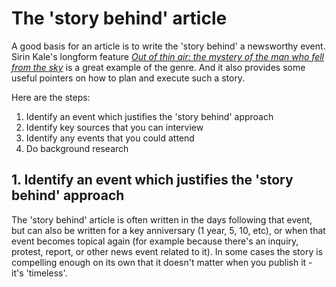 # The 'story behind' article

A good basis for an article is to write the 'story behind' a newsworthy event. Sirin Kale's longform feature *[Out of thin air: the mystery of the man who fell from the sky](https://www.theguardian.com/world/2021/apr/15/man-who-fell-from-the-sky-airplane-stowaway-kenya-london)* is a great example of the genre. And it also provides some useful pointers on how to plan and execute such a story.

Here are the steps:

1. Identify an event which justifies the 'story behind' approach
2. Identify key sources that you can interview
3. Identify any events that you could attend
4. Do background research

## 1. Identify an event which justifies the 'story behind' approach

The 'story behind' article is often written in the days following that event, but can also be written for a key anniversary (1 year, 5, 10, etc), or when that event becomes topical again (for example because there's an inquiry, protest, report, or other news event related to it). In some cases the story is compelling enough on its own that it doesn't matter when you publish it - it's 'timeless'.
